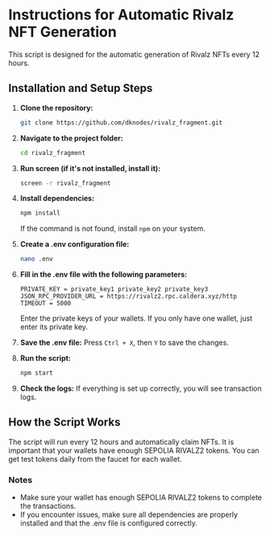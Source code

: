 # Instructions for Automatic Rivalz NFT Generation

This script is designed for the automatic generation of Rivalz NFTs every 12 hours.

## Installation and Setup Steps

1. **Clone the repository:**
    ```bash
    git clone https://github.com/dknodes/rivalz_fragment.git
    ```

2. **Navigate to the project folder:**
    ```bash
    cd rivalz_fragment
    ```

3. **Run screen (if it's not installed, install it):**
    ```bash
    screen -r rivalz_fragment
    ```

4. **Install dependencies:**
    ```bash
    npm install
    ```
    If the command is not found, install `npm` on your system.

5. **Create a .env configuration file:**
    ```bash
    nano .env
    ```

6. **Fill in the .env file with the following parameters:**
    ```plaintext
    PRIVATE_KEY = private_key1 private_key2 private_key3
    JSON_RPC_PROVIDER_URL = https://rivalz2.rpc.caldera.xyz/http
    TIMEOUT = 5000
    ```
    Enter the private keys of your wallets. If you only have one wallet, just enter its private key.

7. **Save the .env file:**
    Press `Ctrl + X`, then `Y` to save the changes.

8. **Run the script:**
    ```bash
    npm start
    ```

9. **Check the logs:**
    If everything is set up correctly, you will see transaction logs.

## How the Script Works

The script will run every 12 hours and automatically claim NFTs. It is important that your wallets have enough SEPOLIA RIVALZ2 tokens. You can get test tokens daily from the faucet for each wallet.

### Notes
- Make sure your wallet has enough SEPOLIA RIVALZ2 tokens to complete the transactions.
- If you encounter issues, make sure all dependencies are properly installed and that the .env file is configured correctly.
